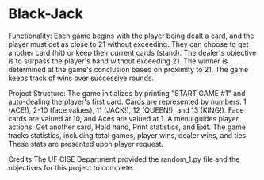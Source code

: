 # Black-Jack

Functionality:
Each game begins with the player being dealt a card, and the player must get as close to 21 without exceeding. 
They can choose to get another card (hit) or keep their current cards (stand). 
The dealer's objective is to surpass the player's hand without exceeding 21. 
The winner is determined at the game's conclusion based on proximity to 21. The game keeps track of wins over successive rounds.

Project Structure:
The game initializes by printing "START GAME #1" and auto-dealing the player's first card. 
Cards are represented by numbers: 1 (ACE!), 2-10 (face values), 11 (JACK!), 12 (QUEEN!), and 13 (KING!). 
Face cards are valued at 10, and Aces are valued at 1. A menu guides player actions: Get another card, Hold hand, Print statistics, and Exit. 
The game tracks statistics, including total games, player wins, dealer wins, and ties. These stats are presented upon player request.

Credits 
The UF CISE Department provided the random_1.py file and the objectives for this project to complete.
